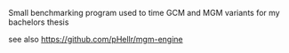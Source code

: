 Small benchmarking program used to time GCM and MGM variants for my bachelors thesis

see also https://github.com/pHellr/mgm-engine
